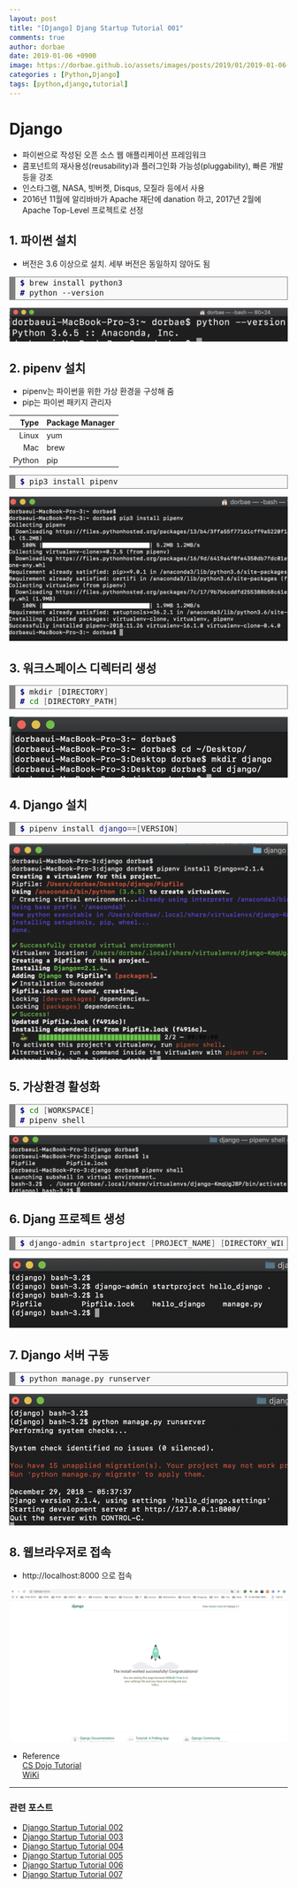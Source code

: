 ```yaml
---
layout: post
title: "[Django] Djang Startup Tutorial 001"
comments: true
author: dorbae
date: 2019-01-06 +0900
image: https://dorbae.github.io/assets/images/posts/2019/01/2019-01-06-python-django-startup-tutorial-001-thumnail.png
categories : [Python,Django]
tags: [python,django,tutorial]
---
```


# Django
  
* 파이썬으로 작성된 오픈 소스 웹 애플리케이션 프레임워크
* 콤포넌트의 재사용성(reusability)과 플러그인화 가능성(pluggability), 빠른 개발 등을 강조
* 인스타그램, NASA, 빗버켓, Disqus, 모질라 등에서 사용
* 2016년 11월에 알리바바가 Apache 재단에 danation 하고, 2017년 2월에 Apache Top-Level 프로젝트로 선정
  
  
## 1. 파이썬 설치     

* 버전은 3.6 이상으로 설치. 세부 버전은 동일하지 않아도 됨    

<div markdown="1" style="background: #f8f8f8; overflow:auto;width:auto;border:solid gray;border-width:.1em .1em .1em .8em;padding:.2em .6em;"><pre style="margin: 0; line-height: 125%"><span style="color: #000080; font-weight: bold">$</span> brew install python3
<span style="color: #000080; font-weight: bold">#</span> python --version
</pre></div>    
     
![Tutorial001](/assets/images/posts/2019/01/2019-01-06-python-django-startup-tutorial-001-001.png)

## 2. pipenv 설치

* pipenv는 파이썬을 위한 가상 환경을 구성해 줌
* pip는 파이썬 패키지 관리자

| Type | Package Manager |
|---:|:---|
| Linux | yum |
| Mac | brew |
| Python | pip |

   
<div markdown="1" style="background: #f8f8f8; overflow:auto;width:auto;border:solid gray;border-width:.1em .1em .1em .8em;padding:.2em .6em;"><pre style="margin: 0; line-height: 125%"><span style="color: #000080; font-weight: bold">$</span> pip3 install pipenv
</pre></div>    
   
![Tutorial002](/assets/images/posts/2019/01/2019-01-06-python-django-startup-tutorial-001-002.png)


## 3. 워크스페이스 디렉터리 생성     

<div markdown="1" style="background: #f8f8f8; overflow:auto;width:auto;border:solid gray;border-width:.1em .1em .1em .8em;padding:.2em .6em;"><pre style="margin: 0; line-height: 125%"><span style="color: #000080; font-weight: bold">$</span> mkdir <span style="color: #666666">[</span>DIRECTORY<span style="color: #666666">]</span>
<span style="color: #000080; font-weight: bold">#</span> <span style="color: #008000">cd</span> <span style="color: #666666">[</span>DIRECTORY_PATH<span style="color: #666666">]</span>
</pre></div>    

![Tutorial003](/assets/images/posts/2019/01/2019-01-06-python-django-startup-tutorial-001-003.png)    

## 4. Django 설치

<div markdown="1" style="background: #f8f8f8; overflow:auto;width:auto;border:solid gray;border-width:.1em .1em .1em .8em;padding:.2em .6em;"><pre style="margin: 0; line-height: 125%"><span style="color: #000080; font-weight: bold">$</span> pipenv install <span style="color: #19177C">django</span><span style="color: #666666">==[</span>VERSION<span style="color: #666666">]</span>
</pre></div>     

![Tutorial042](/assets/images/posts/2019/01/2019-01-06-python-django-startup-tutorial-001-004.png)    

## 5. 가상환경 활성화

<div markdown="1" style="background: #f8f8f8; overflow:auto;width:auto;border:solid gray;border-width:.1em .1em .1em .8em;padding:.2em .6em;"><pre style="margin: 0; line-height: 125%"><span style="color: #000080; font-weight: bold">$</span> <span style="color: #008000">cd</span> <span style="color: #666666">[</span>WORKSPACE<span style="color: #666666">]</span>
<span style="color: #000080; font-weight: bold">#</span> pipenv shell
</pre></div>    

![Tutorial005](/assets/images/posts/2019/01/2019-01-06-python-django-startup-tutorial-001-005.png)    

## 6. Djang 프로젝트 생성

<div markdown="1" style="background: #f8f8f8; overflow:auto;width:auto;border:solid gray;border-width:.1em .1em .1em .8em;padding:.2em .6em;"><pre style="margin: 0; line-height: 125%"><span style="color: #000080; font-weight: bold">$</span> django-admin startproject <span style="color: #666666">[</span>PROJECT_NAME<span style="color: #666666">]</span> <span style="color: #666666">[</span>DIRECTORY_WILL_BE_PROJECT_CREATED<span style="color: #666666">]</span>
</pre></div>    

![Tutorial006](/assets/images/posts/2019/01/2019-01-06-python-django-startup-tutorial-001-006.png)    

## 7. Django 서버 구동

<div style="background: #f8f8f8; overflow:auto;width:auto;border:solid gray;border-width:.1em .1em .1em .8em;padding:.2em .6em;"><pre style="margin: 0; line-height: 125%"><span style="color: #000080; font-weight: bold">$</span> python manage.py runserver
</pre></div>    

![Tutorial007](/assets/images/posts/2019/01/2019-01-06-python-django-startup-tutorial-001-007.png)    


## 8. 웹브라우저로 접속

* http://localhost:8000 으로 접속

![Tutorial008](/assets/images/posts/2019/01/2019-01-06-python-django-startup-tutorial-001-008.png)  


* Reference    
[CS Dojo Tutorial](https://www.youtube.com/watch?v=UyQn0BhVqNU&index=1&list=PLBZBJbE_rGRXBhJNdKbN7IUy-ctlOFxA1)     
[WiKi](https://ko.wikipedia.org/wiki/%EC%9E%A5%EA%B3%A0_(%EC%9B%B9_%ED%94%84%EB%A0%88%EC%9E%84%EC%9B%8C%ED%81%AC))      


------------

### 관련 포스트
* [Django Startup Tutorial 002]({{site.url}}//python/django/python-django-startup-tutorial-002/)
* [Django Startup Tutorial 003]()
* [Django Startup Tutorial 004]()
* [Django Startup Tutorial 005]()
* [Django Startup Tutorial 006]()
* [Django Startup Tutorial 007]()

